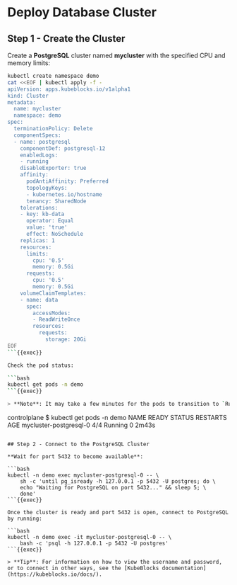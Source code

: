 # Deploy Database Cluster

## Step 1 - Create the Cluster

Create a **PostgreSQL** cluster named **mycluster** with the specified CPU and memory limits:

```bash
kubectl create namespace demo
cat <<EOF | kubectl apply -f -
apiVersion: apps.kubeblocks.io/v1alpha1
kind: Cluster
metadata:
  name: mycluster
  namespace: demo
spec:
  terminationPolicy: Delete
  componentSpecs:
  - name: postgresql
    componentDef: postgresql-12
    enabledLogs:
    - running
    disableExporter: true
    affinity:
      podAntiAffinity: Preferred
      topologyKeys:
      - kubernetes.io/hostname
      tenancy: SharedNode
    tolerations:
    - key: kb-data
      operator: Equal
      value: 'true'
      effect: NoSchedule
    replicas: 1
    resources:
      limits:
        cpu: '0.5'
        memory: 0.5Gi
      requests:
        cpu: '0.5'
        memory: 0.5Gi
    volumeClaimTemplates:
    - name: data
      spec:
        accessModes:
        - ReadWriteOnce
        resources:
          requests:
            storage: 20Gi
EOF
```{{exec}}

Check the pod status:

```bash
kubectl get pods -n demo
```{{exec}}

> **Note**: It may take a few minutes for the pods to transition to `Running`. You should see output similar to:

```
controlplane $ kubectl get pods -n demo
NAME                     READY   STATUS    RESTARTS   AGE
mycluster-postgresql-0   4/4     Running   0          2m43s
```

## Step 2 - Connect to the PostgreSQL Cluster

**Wait for port 5432 to become available**:

```bash
kubectl -n demo exec mycluster-postgresql-0 -- \
    sh -c 'until pg_isready -h 127.0.0.1 -p 5432 -U postgres; do \
    echo "Waiting for PostgreSQL on port 5432..." && sleep 5; \
    done'
```{{exec}}

Once the cluster is ready and port 5432 is open, connect to PostgreSQL by running:

```bash
kubectl -n demo exec -it mycluster-postgresql-0 -- \
    bash -c 'psql -h 127.0.0.1 -p 5432 -U postgres'
```{{exec}}

> **Tip**: For information on how to view the username and password, or to connect in other ways, see the [KubeBlocks documentation](https://kubeblocks.io/docs/).